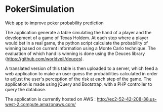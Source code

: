 # PokerSimulation
Web app to improve poker probability prediction

The application generate a table simulating the hand of a player and the development of a game of Texas Holdem. At each step where a player would bet in a real game, the python script calculate the probability of winning based on current information using a Monte Carlo technique. The evaluation of which hand is winning is done using the Deuces library (https://github.com/worldveil/deuces).

A translated version of this table is then uploaded to a server, which feed a web application to make an user guess the probabilities calculated in order to adjust the user's perception of the risk at each step of the game. The application is made using jQuery and Bootstrap, with a PHP controller to query the database.

The application is currently hosted on AWS : http://ec2-52-42-208-38.us-west-2.compute.amazonaws.com/
